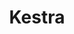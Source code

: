 ---
draft: false
title: Kestra
content:
  id: kestra
  name: Kestra
  logo: /images/development/dev-ops/kestra/logo.png
  website: https://kestra.io/
  iframe_website: /website-iframe/development/dev-ops/kestra
  dashboardImage: /images/development/dev-ops/kestra/screenshot-1.jpg
  short_description: The open source data orchestration and scheduling platform.
  description: Kestra is an infinitely scalable orchestration and scheduling platform, creating, running, scheduling, and monitoring millions of complex pipelines. The open source data orchestration and scheduling platform.
  features:
    - title: Any kind of workflow
      description: Workflows can start simple and progress to more complex systems with branching, parallel, dynamic tasks, flow dependencies
    - title: Easy to learn
      description: "Flows are in simple, descriptive language defined in YAML;u don't need to be a developer to create a new flow."
    - title: Any triggers
      description: Kestra is event-based at heart—you can trigger an execution from API, schedule, detection, events
    - title: A rich user interface
      description: The built-in web interface allows you to create, run, and monitor all your flows—no need to deploy your flows, just edit them.
  screenshots:
    - /images/development/dev-ops/kestra/screenshot-1.jpg
    - /images/development/dev-ops/kestra/screenshot-2.jpg
---